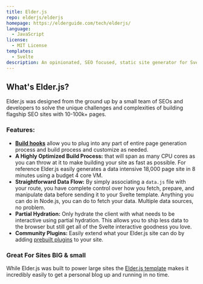 ```yaml
---
title: Elder.js
repo: elderjs/elderjs
homepage: https://elderguide.com/tech/elderjs/
language:
  - JavaScript
license:
  - MIT License
templates:
  - Svelte
description: An opinionated, SEO focused, static site generator for Svelte.
---
```


## What's Elder.js?

Elder.js was designed from the ground up by a small team of SEOs and developers to solve the unique challenges and complexities of building flagship SEO sites with 10-100k+ pages.

### Features:

- [**Build hooks**](https://elderguide.com/tech/elderjs/#hooks-how-to-customize-elderjs) allow you to plug into any part of entire page generation process and build process and customize as needed.
- **A Highly Optimized Build Process:** that will span as many CPU cores as you can throw at it to make building your site as fast as possible. For reference Elder.js easily generates a data intensive 18,000 page site in 8 minutes using a budget 4 core VM.
- **Straightforward Data Flow:** By simply associating a `data.js` file with your route, you have complete control over how you fetch, prepare, and manipulate data before sending it to your Svelte template.  Anything you can do in Node.js, you can do to fetch your data. Multiple data sources, no problem.
- **Partial Hydration:** Only hydrate the client with what needs to be interactive using partial hydration. This allows you to ship less data to the browser but still get all of the Svelte interactive goodness you love.
- **Community Plugins:** Easily extend what your Elder.js site can do by adding [prebuilt plugins](https://github.com/Elderjs/plugins) to your site.


### Great For Sites BIG & small

While Elder.js was built to power large sites the [Elder.js template](https://github.com/Elderjs/template) makes it incredibly easily to get a personal blog up and running in no time.
